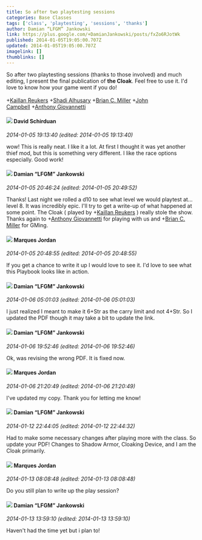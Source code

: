 ```yaml
---
title: So after two playtesting sessions
categories: Base Classes
tags: ['class', 'playtesting', 'sessions', 'thanks']
author: Damian “LFGM” Jankowski
link: https://plus.google.com/+DamianJankowski/posts/fxZo6RJotWk
published: 2014-01-05T19:05:00.707Z
updated: 2014-01-05T19:05:00.707Z
imagelink: []
thumblinks: []
---
```


So after two playtesting sessions (thanks to those involved) and much editing, I present the final publication of <b>the Cloak</b>. Feel free to use it. I&#39;d love to know how your game went if you do!<br /><br /><span class="proflinkWrapper"><span class="proflinkPrefix">+</span><a class="proflink" href="https://plus.google.com/102432813547907642843" oid="102432813547907642843">Kaillan Reukers</a></span> <span class="proflinkWrapper"><span class="proflinkPrefix">+</span><a class="proflink" href="https://plus.google.com/103327399280421334863" oid="103327399280421334863">Shadi Alhusary</a></span> <span class="proflinkWrapper"><span class="proflinkPrefix">+</span><a class="proflink" href="https://plus.google.com/117365491013906600488" oid="117365491013906600488">Brian C. Miller</a></span> <span class="proflinkWrapper"><span class="proflinkPrefix">+</span><a class="proflink" href="https://plus.google.com/105010684779272176138" oid="105010684779272176138">John Campbell</a></span> <span class="proflinkWrapper"><span class="proflinkPrefix">+</span><a class="proflink" href="https://plus.google.com/112155385682843462205" oid="112155385682843462205">Anthony Giovannetti</a></span> 
<div id='comment z13oxpe5oqakstxjc04cgpyieti2cz0ojt00k'>
  <h4><img src='{{site.baseurl}}//images/avatars/116124411286229550721_photo.jpg'> David Schirduan</h4>
      <p><cite>2014-01-05 19:13:40 (edited: 2014-01-05 19:13:40)</cite></p>
        <p>wow! This is really neat. I like it a lot. At first I thought it was yet another thief mod, but this is something very different. I like the race options especially. Good work!</p>
</div>
        

<div id='comment z13oxpe5oqakstxjc04cgpyieti2cz0ojt00k'>
  <h4><img src='{{site.baseurl}}//images/avatars/100476170927206311405_photo.jpg'> Damian “LFGM” Jankowski</h4>
      <p><cite>2014-01-05 20:46:24 (edited: 2014-01-05 20:49:52)</cite></p>
        <p>Thanks! Last night we rolled a d10 to see what level we would playtest at... level 8. It was incredibly epic. I&#39;ll try to get a write-up of what happened at some point. The Cloak ( played by <span class="proflinkWrapper"><span class="proflinkPrefix">+</span><a class="proflink" href="https://plus.google.com/102432813547907642843" oid="102432813547907642843">Kaillan Reukers</a></span> ) really stole the show. Thanks again to <span class="proflinkWrapper"><span class="proflinkPrefix">+</span><a class="proflink" href="https://plus.google.com/112155385682843462205" oid="112155385682843462205">Anthony Giovannetti</a></span> for playing with us and <span class="proflinkWrapper"><span class="proflinkPrefix">+</span><a class="proflink" href="https://plus.google.com/117365491013906600488" oid="117365491013906600488">Brian C. Miller</a></span> for GMing.</p>
</div>
        

<div id='comment z13oxpe5oqakstxjc04cgpyieti2cz0ojt00k'>
  <h4><img src='{{site.baseurl}}//images/avatars/114124925422808188628_photo.jpg'> Marques Jordan</h4>
      <p><cite>2014-01-05 20:48:55 (edited: 2014-01-05 20:48:55)</cite></p>
        <p>If you get a chance to write it up I would love to see it. I&#39;d love to see what this Playbook looks like in action.</p>
</div>
        

<div id='comment z13oxpe5oqakstxjc04cgpyieti2cz0ojt00k'>
  <h4><img src='{{site.baseurl}}//images/avatars/100476170927206311405_photo.jpg'> Damian “LFGM” Jankowski</h4>
      <p><cite>2014-01-06 05:01:03 (edited: 2014-01-06 05:01:03)</cite></p>
        <p>I just realized I meant to make it 6+Str as the carry limit and not 4+Str. So I updated the PDF though it may take a bit to update the link. </p>
</div>
        

<div id='comment z13oxpe5oqakstxjc04cgpyieti2cz0ojt00k'>
  <h4><img src='{{site.baseurl}}//images/avatars/100476170927206311405_photo.jpg'> Damian “LFGM” Jankowski</h4>
      <p><cite>2014-01-06 19:52:46 (edited: 2014-01-06 19:52:46)</cite></p>
        <p>Ok, was revising the wrong PDF. It is fixed now.</p>
</div>
        

<div id='comment z13oxpe5oqakstxjc04cgpyieti2cz0ojt00k'>
  <h4><img src='{{site.baseurl}}//images/avatars/114124925422808188628_photo.jpg'> Marques Jordan</h4>
      <p><cite>2014-01-06 21:20:49 (edited: 2014-01-06 21:20:49)</cite></p>
        <p>I&#39;ve updated my copy. Thank you for letting me know!</p>
</div>
        

<div id='comment z13oxpe5oqakstxjc04cgpyieti2cz0ojt00k'>
  <h4><img src='{{site.baseurl}}//images/avatars/100476170927206311405_photo.jpg'> Damian “LFGM” Jankowski</h4>
      <p><cite>2014-01-12 22:44:05 (edited: 2014-01-12 22:44:32)</cite></p>
        <p>Had to make some necessary changes after playing more with the class. So update your PDF! Changes to Shadow Armor, Cloaking Device, and I am the Cloak primarily.</p>
</div>
        

<div id='comment z13oxpe5oqakstxjc04cgpyieti2cz0ojt00k'>
  <h4><img src='{{site.baseurl}}//images/avatars/114124925422808188628_photo.jpg'> Marques Jordan</h4>
      <p><cite>2014-01-13 08:08:48 (edited: 2014-01-13 08:08:48)</cite></p>
        <p>Do you still plan to write up the play session?</p>
</div>
        

<div id='comment z13oxpe5oqakstxjc04cgpyieti2cz0ojt00k'>
  <h4><img src='{{site.baseurl}}//images/avatars/100476170927206311405_photo.jpg'> Damian “LFGM” Jankowski</h4>
      <p><cite>2014-01-13 13:59:10 (edited: 2014-01-13 13:59:10)</cite></p>
        <p>Haven&#39;t had the time yet but i plan to!</p>
</div>
        